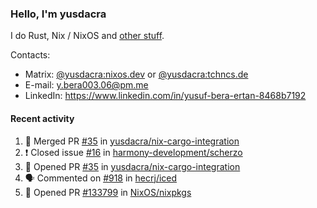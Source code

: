 ### Hello, I'm yusdacra

I do Rust, Nix / NixOS and [other stuff](https://yusdacra.gitlab.io/about).

Contacts:
- Matrix: [@yusdacra:nixos.dev](https://matrix.to/#/@yusdacra:nixos.dev) or [@yusdacra:tchncs.de](https://matrix.to/#/@yusdacra:tchncs.de)
- E-mail: y.bera003.06@pm.me
- LinkedIn: https://www.linkedin.com/in/yusuf-bera-ertan-8468b7192

#### Recent activity

<!--START_SECTION:activity-->
1. 🎉 Merged PR [#35](https://github.com/yusdacra/nix-cargo-integration/pull/35) in [yusdacra/nix-cargo-integration](https://github.com/yusdacra/nix-cargo-integration)
2. ❗️ Closed issue [#16](https://github.com/harmony-development/scherzo/issues/16) in [harmony-development/scherzo](https://github.com/harmony-development/scherzo)
3. 💪 Opened PR [#35](https://github.com/yusdacra/nix-cargo-integration/pull/35) in [yusdacra/nix-cargo-integration](https://github.com/yusdacra/nix-cargo-integration)
4. 🗣 Commented on [#918](https://github.com/hecrj/iced/issues/918) in [hecrj/iced](https://github.com/hecrj/iced)
5. 💪 Opened PR [#133799](https://github.com/NixOS/nixpkgs/pull/133799) in [NixOS/nixpkgs](https://github.com/NixOS/nixpkgs)
<!--END_SECTION:activity-->
